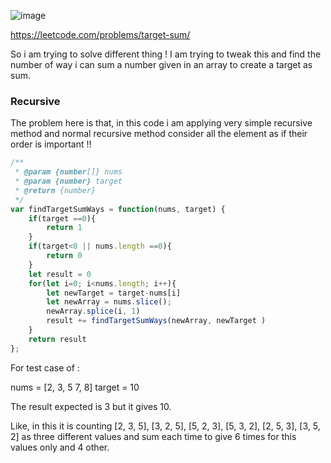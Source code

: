 ![image](https://user-images.githubusercontent.com/11494733/205489001-0f950ca6-0c8b-46e0-8f2f-65a95767fb0c.png)

https://leetcode.com/problems/target-sum/


So i am trying to solve different thing !
I am trying to tweak this and find the number of way i can sum a number given in an array to create a target as sum.

### Recursive

The problem here is that, in this code i am applying very simple recursive method and normal recursive method consider all the element as if their order is important !!


```javascript
/**
 * @param {number[]} nums
 * @param {number} target
 * @return {number}
 */
var findTargetSumWays = function(nums, target) {
    if(target ==0){
        return 1
    }
    if(target<0 || nums.length ==0){
        return 0
    }
    let result = 0
    for(let i=0; i<nums.length; i++){
        let newTarget = target-nums[i]
        let newArray = nums.slice();
        newArray.splice(i, 1)
        result += findTargetSumWays(newArray, newTarget )
    }
    return result
};
```
For test case of :

nums =
[2, 3, 5 7, 8]
target =
10

The result expected is 3 but it gives 10.

Like, in this it is counting [2, 3, 5], [3, 2, 5], [5, 2, 3], [5, 3, 2], [2, 5, 3], [3, 5, 2] as three different values and sum each time to give 6 times for this values only and 4 other.

